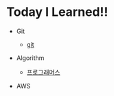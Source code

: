 # Today I Learned!!

- Git
  - [git](git)

- Algorithm

  - [프로그래머스](../AlgoriGym/programmers)
- AWS

